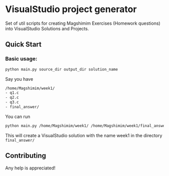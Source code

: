 # VisualStudio project generator

Set of util scripts for creating Magshimim Exercises (Homework questions)
into VisualStudio Solutions and Projects.

## Quick Start

### Basic usage: 
```sh
python main.py source_dir output_dir solution_name
```

Say you have
```sh
/home/Magshimim/week1/
- q1.c
- q2.c
- q3.c
- final_answer/
```

You can run
```sh
python main.py /home/Magshimim/week1/ /home/Magshimim/week1/final_answer/ week1
```
This will create a VisualStudio solution with the name week1 in the directory `final_answer/`

## Contributing

Any help is appreciated!
